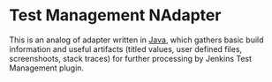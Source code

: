 # Test Management NAdapter

This is an analog of adapter written in [Java](https://github.com/teo-rakan/test-management-adapter), 
which gathers basic build information and useful artifacts (titled values, user defined files, screenshoots, stack traces) 
for further processing by Jenkins Test Management plugin.


